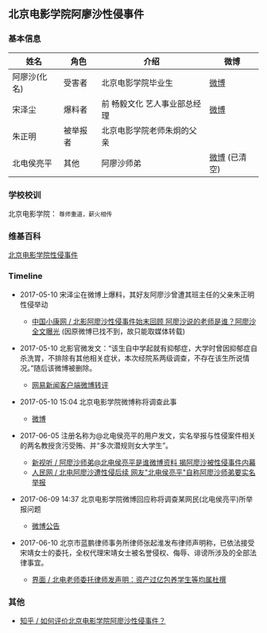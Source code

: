 
## 北京电影学院阿廖沙性侵事件



### 基本信息

| 姓名      | 角色   | 介绍              | 微博                                       |
| ------- | ---- | --------------- | ---------------------------------------- |
| 阿廖沙(化名) | 受害者  | 北京电影学院毕业生       | [微博](https://www.weibo.com/u/5249498759) |
| 宋泽尘     | 爆料者  | 前 畅毅文化 艺人事业部总经理 | [微博](https://www.weibo.com/lesliesong12) |
| 朱正明     | 被举报者 | 北京电影学院老师朱炯的父亲   |                                          |
| 北电侯亮平   | 其他   | 阿廖沙师弟           | [微博](https://www.weibo.com/u/6264350724) (已清空) |


### 学校校训
北京电影学院： `尊师重道，薪火相传`

### 维基百科

[北京电影学院性侵事件](https://zh.wikipedia.org/wiki/%E5%8C%97%E4%BA%AC%E9%9B%BB%E5%BD%B1%E5%AD%B8%E9%99%A2%E6%80%A7%E4%BE%B5%E4%BA%8B%E4%BB%B6)

### Timeline

* 2017-05-10 宋泽尘在微博上爆料，其好友阿廖沙曾遭其班主任的父亲朱正明性侵举动

  * [中国小康网 / 北影阿廖沙性侵事件始末回顾 阿廖沙说的老师是谁？阿廖沙全文曝光](http://news.chinaxiaokang.com/shehuipindao/shehui/20170510/196453.html) (因原微博已找不到，故只能取媒体转载)

* 2017-05-10 北影官微发文：“该生自中学起就有抑郁症，大学时曾因抑郁症自杀洗胃，不排除有其他相关症状，本次经院系两级调查，不存在该生所说情况。”随后该微博被删除。

  * [网易新闻客户端微博转评](https://www.weibo.com/1974808274/F2tlyxQBx)

* 2017-05-10 15:04 北京电影学院微博称将调查此事

  * [微博](https://www.weibo.com/1875379117/F2sMJp82b)

* 2017-06-05 注册名称为@北电侯亮平的用户发文，实名举报与性侵案件相关的两名教授贪污受贿、并“多次潜规则女大学生”。

  * [新视听 / 阿廖沙师弟@北电侯亮平是谁微博资料 揭阿廖沙被性侵事件内幕](http://news.jnnc.com/ent/2017/0609/556694.shtml)
  * [人民网 / 北电阿廖沙遭性侵后续 网友"北电侯亮平"自称阿廖沙师弟要实名举报](http://fj.people.com.cn/n2/2017/0609/c181466-30306371.html) 

* 2017-06-09 14:37 北京电影学院微博回应称将调查某网民(北电侯亮平)所举报问题

  * [微博公告](https://www.weibo.com/1875379117/F71qEBx2h?from=page_1002061875379117_profile&wvr=6&mod=weibotime&type=comment#_0)

* 2017-06-10 北京市蓝鹏律师事务所律师张起淮发布律师声明称，已依法接受宋靖女士的委托，全权代理宋靖女士被名誉侵权、侮辱、诽谤所涉及的全部法律事宜。

  * [界面 / 北电老师委托律师发声明：资产过亿包养学生等均属杜撰](https://www.weibo.com/ttarticle/p/show?id=2309351000894117397878507404&u=5182171545&m=4117445897480045&cu=5936871401)


### 其他

* [知乎 / 如何评价北京电影学院阿廖沙性侵事件？](https://www.zhihu.com/question/59669003)

